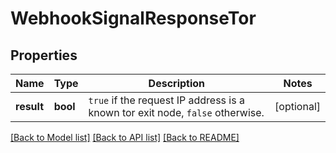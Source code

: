 # WebhookSignalResponseTor

## Properties
Name | Type | Description | Notes
------------ | ------------- | ------------- | -------------
**result** | **bool** | `true` if the request IP address is a known tor exit node, `false` otherwise.  | [optional] 

[[Back to Model list]](../README.md#documentation-for-models) [[Back to API list]](../README.md#documentation-for-api-endpoints) [[Back to README]](../README.md)

